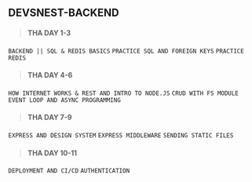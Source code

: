 ## DEVSNEST-BACKEND

> #### THA DAY 1-3
`BACKEND || SQL & REDIS BASICS`
`PRACTICE SQL AND FOREIGN KEYS`
`PRACTICE REDIS`

> #### THA DAY 4-6 
`HOW INTERNET WORKS & REST AND INTRO TO NODE.JS`
`CRUD WITH FS MODULE`
`EVENT LOOP AND ASYNC PROGRAMMING`

> #### THA DAY 7-9
`EXPRESS AND DESIGN SYSTEM`
`EXPRESS MIDDLEWARE`
`SENDING STATIC FILES`

> #### THA DAY 10-11
`DEPLOYMENT AND CI/CD`
`AUTHENTICATION`
